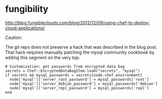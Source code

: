 fungibility
===========

http://blog.fungibleclouds.com/blog/2012/12/09/using-chef-to-deploy-cloud-applications/

Caution:

The git repo does not preserve a hack that was described in the blog post. That hack requires manually patching the mysql community cookbook by adding this segment on the very top.

    # Customization: get passwords from encrypted data bag
    secrets = Chef::EncryptedDataBagItem.load("secrets", "mysql")
    if secrets && mysql_passwords = secrets[node.chef_environment] 
      node['mysql']['server_root_password'] = mysql_passwords['root']
      node['mysql']['server_debian_password'] = mysql_passwords['debian']
      node['mysql']['server_repl_password'] = mysql_passwords['repl']
    end

